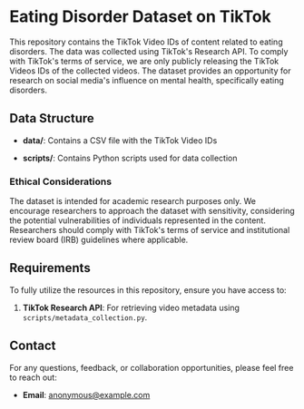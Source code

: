 # Eating Disorder Dataset on TikTok

This repository contains the TikTok Video IDs of content related to eating disorders. The data was collected using TikTok's Research API. To comply with TikTok's terms of service, we are only publicly releasing the TikTok Videos IDs of the collected videos. The dataset provides an opportunity for research on social media's influence on mental health, specifically eating disorders.

## Data Structure

- **data/**: Contains a CSV file with the TikTok Video IDs 

- **scripts/**: Contains Python scripts used for data collection


### Ethical Considerations

The dataset is intended for academic research purposes only. We encourage researchers to approach the dataset with sensitivity, considering the potential vulnerabilities of individuals represented in the content. Researchers should comply with TikTok's terms of service and institutional review board (IRB) guidelines where applicable.

## Requirements

To fully utilize the resources in this repository, ensure you have access to:

1. **TikTok Research API**: For retrieving video metadata using `scripts/metadata_collection.py`.

## Contact

For any questions, feedback, or collaboration opportunities, please feel free to reach out:

- **Email**: [anonymous@example.com](anonymous@example.com)
